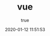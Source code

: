 ---
pageComponent:
  name: Catalogue
  data:
    path: vue
    imgUrl: /assets/img/web.png
    description: 项目配置相关介绍
title: vue
date: 2020-01-12 11:51:53
permalink: /note/vue/
article: false
comment: false
editLink: false
author:
  name: Amdeo
  link: https://github.com/Amdeo
---